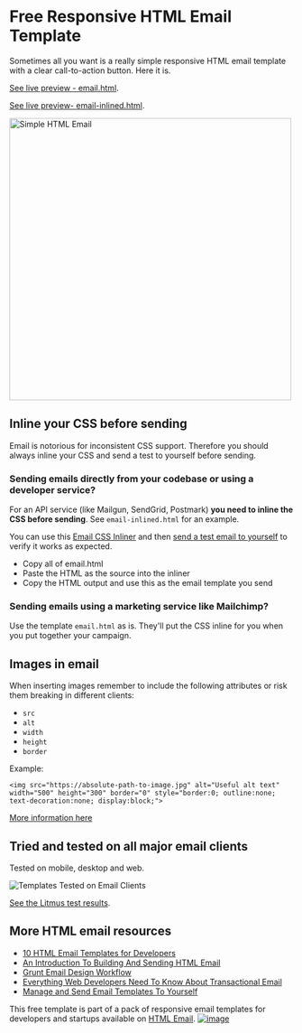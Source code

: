 # Free Responsive HTML Email Template

Sometimes all you want is a really simple responsive HTML email template with a clear call-to-action button. Here it is.

[See live preview - email.html](https://github.com/sk-rama/interested/blob/main/html-email-templates/responsive-html-email-template/email.html).

[See live preview- email-inlined.html](https://github.com/sk-rama/interested/blob/main/html-email-templates/responsive-html-email-template/email-inlined.html).

<img src="https://user-images.githubusercontent.com/15963/29055956-8dcca38e-7bb4-11e7-8a86-7b056ebf673d.png" alt="Simple HTML Email" width="500">

## Inline your CSS before sending

Email is notorious for inconsistent CSS support. Therefore you should always inline your CSS and send a test to yourself before sending.

### Sending emails directly from your codebase or using a developer service?

For an API service (like Mailgun, SendGrid, Postmark) **you need to inline the CSS before sending**. See `email-inlined.html` for an example.

You can use this [Email CSS Inliner](https://htmlemail.io/inline/) and then [send a test email to yourself](https://postdrop.io) to verify it works as expected. 

* Copy all of email.html
* Paste the HTML as the source into the inliner
* Copy the HTML output and use this as the email template you send

### Sending emails using a marketing service like Mailchimp?

Use the template `email.html` as is. They'll put the CSS inline for you when you put together your campaign.

## Images in email

When inserting images remember to include the following attributes or risk them breaking in different clients:

* `src`
* `alt`
* `width`
* `height`
* `border`

Example:

`<img src="https://absolute-path-to-image.jpg" alt="Useful alt text" width="500" height="300" border="0" style="border:0; outline:none; text-decoration:none; display:block;">`

[More information here](https://www.smashingmagazine.com/2017/01/introduction-building-sending-html-email-for-web-developers/)

## Tried and tested on all major email clients

Tested on mobile, desktop and web.

![Templates Tested on Email Clients](https://cloud.githubusercontent.com/assets/15963/17391543/bc289abe-59cb-11e6-9946-605a85f8c522.jpg)

[See the Litmus test results](https://litmus.com/checklist/emails/public/233ded7).

## More HTML email resources

* [10 HTML Email Templates for Developers](https://htmlemail.io)
* [An Introduction To Building And Sending HTML Email](https://www.smashingmagazine.com/2017/01/introduction-building-sending-html-email-for-web-developers/)
* [Grunt Email Design Workflow](https://github.com/leemunroe/grunt-email-design)
* [Everything Web Developers Need To Know About Transactional Email](https://webdesign.tutsplus.com/articles/everything-developers-need-to-know-about-sending-transactional-email--cms-31759)
* [Manage and Send Email Templates To Yourself](https://postdrop.io)

This free template is part of a pack of responsive email templates for developers and startups available on [HTML Email](https://htmlemail.io).
[![image](https://user-images.githubusercontent.com/15963/111846354-df393280-88c3-11eb-959c-10a3916d5733.png)](https://htmlemail.io)
